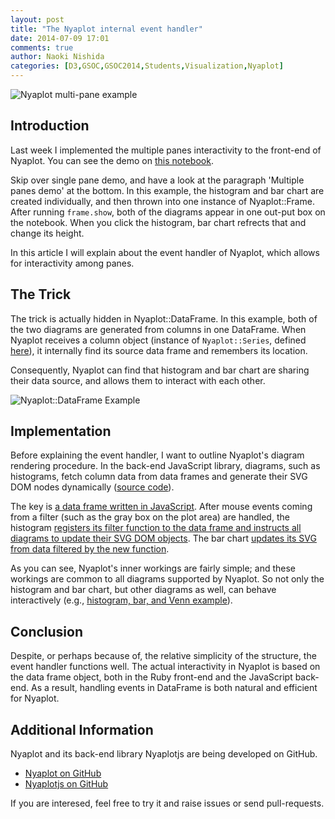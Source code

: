```yaml
---
layout: post
title: "The Nyaplot internal event handler"
date: 2014-07-09 17:01
comments: true
author: Naoki Nishida
categories: [D3,GSOC,GSOC2014,Students,Visualization,Nyaplot]
---
```


![Nyaplot multi-pane example](https://dl.dropboxusercontent.com/u/47978121/gsoc/multiple_panes.png)

## Introduction

Last week I implemented the multiple panes interactivity to the
front-end of Nyaplot. You can see the demo on [this notebook](http://nbviewer.ipython.org/github/domitry/Nyaplot/blob/master/examples/notebook/Introduction.ipynb).

Skip over single pane demo, and have a look at the paragraph 'Multiple
panes demo' at the bottom. In this example, the histogram and bar chart are
created individually, and then thrown into one instance of
Nyaplot::Frame. After running `frame.show`, both of the diagrams
appear in one out-put box on the notebook. When you click the
histogram, bar chart refrects that and change its height.

In this article I will explain about the event handler of Nyaplot,
which allows for interactivity among panes.

## The Trick

The trick is actually hidden in Nyaplot::DataFrame. In this example,
both of the two diagrams are generated from columns in one DataFrame.
When Nyaplot receives a column object (instance of `Nyaplot::Series`,
defined
[here](https://github.com/domitry/nyaplot/blob/93ee183b935a7deafa388f2a198792e86914d550/lib/nyaplot/data.rb#L130)), it 
internally find its source data frame and remembers its location.

Consequently, Nyaplot can find that histogram and bar chart are
sharing their data source, and allows them to interact with each other.

![Nyaplot::DataFrame Example](https://dl.dropboxusercontent.com/u/47978121/gsoc/table.png)

## Implementation

Before explaining the event handler, I want to outline Nyaplot's
diagram rendering procedure. In the back-end JavaScript library,
diagrams, such as histograms, fetch column data from data frames and generate
their SVG DOM nodes dynamically ([source code](https://github.com/domitry/Nyaplotjs/blob/0aa104aed467f39da89ba3ed72be5f159a0261b8/src/view/diagrams/histogram.js#L20)).

The key is [a data frame written in JavaScript](https://github.com/domitry/Nyaplotjs/blob/0aa104aed467f39da89ba3ed72be5f159a0261b8/src/utils/dataframe.js). After mouse events
coming from a filter (such as the gray box on the plot area) are
handled, the histogram [registers its filter function to the data frame and instructs all diagrams to update their SVG DOM objects](https://github.com/domitry/Nyaplotjs/blob/0aa104aed467f39da89ba3ed72be5f159a0261b8/src/view/diagrams/histogram.js#L96). The bar chart [updates its SVG from data filtered by the new function](https://github.com/domitry/Nyaplotjs/blob/0aa104aed467f39da89ba3ed72be5f159a0261b8/src/view/diagrams/bar.js#L54).

As you can see, Nyaplot's inner workings are fairly simple; and these
workings are common to all diagrams supported by Nyaplot. So not only
the histogram and bar chart, but other diagrams as well, can behave
interactively (e.g., [histogram, bar, and Venn example](http://www.domitry.com/gsoc/multi_pane2.html)).

## Conclusion

Despite, or perhaps because of, the relative simplicity of the
structure, the event handler functions well. The actual interactivity
in Nyaplot is based on the data frame object, both in the
Ruby front-end and the JavaScript back-end. As a result, handling
events in DataFrame is both natural and efficient for Nyaplot.

## Additional Information
Nyaplot and its back-end library Nyaplotjs are being developed on GitHub. 

+ [Nyaplot on GitHub](https://github.com/domitry/nyaplot)
+ [Nyaplotjs on GitHub](https://github.com/domitry/Nyaplotjs)

If you are interesed, feel free to try it and raise issues or send pull-requests.
